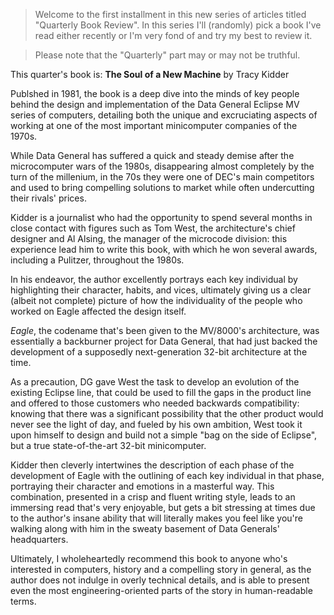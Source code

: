 > Welcome to the first installment in this new series of articles titled
> "Quarterly Book Review". In this series I'll (randomly) pick a book I've read
> either recently or I'm very fond of and try my best to review it.

> Please note that the "Quarterly" part may or may not be truthful.

This quarter's book is: **The Soul of a New Machine** by Tracy Kidder

Publshed in 1981, the book is a deep dive into the minds of key people behind
the design and implementation of the Data General Eclipse MV series of
computers, detailing both the unique and excruciating aspects of working at
one of the most important minicomputer companies of the 1970s.

While Data General has suffered a quick and steady demise after the
microcomputer wars of the 1980s, disappearing almost completely by the turn of
the millenium, in the 70s they were one of DEC's main competitors and used to
bring compelling solutions to market while often undercutting their rivals'
prices.

Kidder is a journalist who had the opportunity to spend several months in
close contact with figures such as Tom West, the architecture's chief designer
and Al Alsing, the manager of the microcode division: this experience lead him
to write this book, with which he won several awards, including a Pulitzer,
throughout the 1980s.

In his endeavor, the author excellently portrays each key individual by
highlighting their character, habits, and vices, ultimately giving us a clear
(albeit not complete) picture of how the individuality of the people who
worked on Eagle affected the design itself.

*Eagle*, the codename that's been given to the MV/8000's architecture, was
essentially a backburner project for Data General, that had just backed the
development of a supposedly next-generation 32-bit architecture at the time.

As a precaution, DG gave West the task to develop an evolution
of the existing Eclipse line, that could be used to fill the gaps in the
product line and offered to those customers who needed backwards
compatibility: knowing that there was a significant possibility that the other
product would never see the light of day, and fueled by his own ambition, West
took it upon himself to design and build not a simple "bag on the side of
Eclipse", but a true state-of-the-art 32-bit minicomputer.

Kidder then cleverly intertwines the description of each phase of the
development of Eagle with the outlining of each key individual in that phase,
portraying their character and emotions in a masterful way. This combination,
presented in a crisp and fluent writing style, leads to an immersing read
that's very enjoyable, but gets a bit stressing at times due to the author's
insane ability that will literally makes you feel like you're walking along
with him in the sweaty basement of Data Generals' headquarters.

Ultimately, I wholeheartedly recommend this book to anyone who's interested in
computers, history and a compelling story in general, as the author does not
indulge in overly technical details, and is able to present even the most
engineering-oriented parts of the story in human-readable terms.